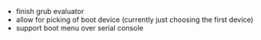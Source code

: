 - finish grub evaluator
- allow for picking of boot device (currently just choosing the first device)
- support boot menu over serial console
